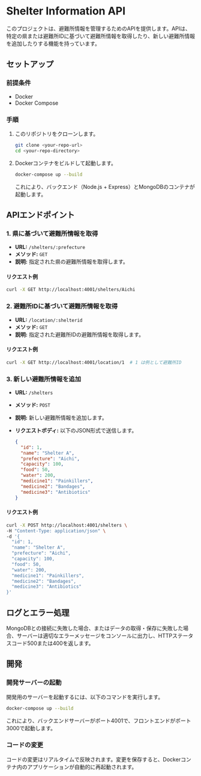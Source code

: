 # Shelter Information API

このプロジェクトは、避難所情報を管理するためのAPIを提供します。APIは、特定の県または避難所IDに基づいて避難所情報を取得したり、新しい避難所情報を追加したりする機能を持っています。

## セットアップ

### 前提条件

- Docker
- Docker Compose

### 手順

1. このリポジトリをクローンします。

    ```sh
    git clone <your-repo-url>
    cd <your-repo-directory>
    ```

2. Dockerコンテナをビルドして起動します。

    ```sh
    docker-compose up --build
    ```

    これにより、バックエンド（Node.js + Express）とMongoDBのコンテナが起動します。

## APIエンドポイント

### 1. 県に基づいて避難所情報を取得

- **URL:** `/shelters/:prefecture`
- **メソッド:** `GET`
- **説明:** 指定された県の避難所情報を取得します。

#### リクエスト例

```sh
curl -X GET http://localhost:4001/shelters/Aichi
```

### 2. 避難所IDに基づいて避難所情報を取得

- **URL:** `/location/:shelterid`
- **メソッド:** `GET`
- **説明:** 指定された避難所IDの避難所情報を取得します。

#### リクエスト例

```sh
curl -X GET http://localhost:4001/location/1  # 1 は例として避難所ID
```

### 3. 新しい避難所情報を追加

- **URL:** `/shelters`
- **メソッド:** `POST`
- **説明:** 新しい避難所情報を追加します。
- **リクエストボディ:** 以下のJSON形式で送信します。

    ```json
    {
      "id": 1,
      "name": "Shelter A",
      "prefecture": "Aichi",
      "capacity": 100,
      "food": 50,
      "water": 200,
      "medicine1": "Painkillers",
      "medicine2": "Bandages",
      "medicine3": "Antibiotics"
    }
    ```

#### リクエスト例

```sh
curl -X POST http://localhost:4001/shelters \
-H "Content-Type: application/json" \
-d '{
  "id": 1,
  "name": "Shelter A",
  "prefecture": "Aichi",
  "capacity": 100,
  "food": 50,
  "water": 200,
  "medicine1": "Painkillers",
  "medicine2": "Bandages",
  "medicine3": "Antibiotics"
}'
```

## ログとエラー処理

MongoDBとの接続に失敗した場合、またはデータの取得・保存に失敗した場合、サーバーは適切なエラーメッセージをコンソールに出力し、HTTPステータスコード500または400を返します。

## 開発

### 開発サーバーの起動

開発用のサーバーを起動するには、以下のコマンドを実行します。

```sh
docker-compose up --build
```

これにより、バックエンドサーバーがポート4001で、フロントエンドがポート3000で起動します。

### コードの変更

コードの変更はリアルタイムで反映されます。変更を保存すると、Dockerコンテナ内のアプリケーションが自動的に再起動されます。


